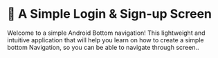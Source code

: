 <!-- PROJECT DESCRIPTION -->

# 📖 A Simple Login & Sign-up  Screen <a name="about-project"></a>

Welcome to a simple Android Bottom navigation! This lightweight and intuitive application that will help you learn on how to create a simple bottom Navigation, so you can be able to navigate through screen..
